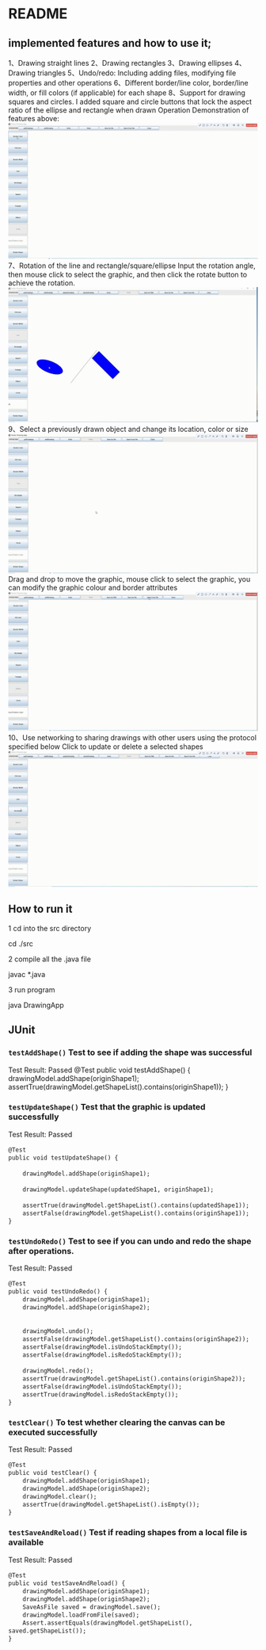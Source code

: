 # README

## implemented features and how to use it;

1、Drawing straight lines
2、Drawing rectangles
3、Drawing ellipses
4、Drawing triangles
5、Undo/redo: Including adding files, modifying file properties and other operations
6、Different border/line color, border/line width, or fill colors (if applicable) for each shape
8、Support for drawing squares and circles. I added square and circle buttons that lock the aspect ratio of the ellipse and rectangle when drawn
Operation Demonstration of features above:
![image](https://raw.githubusercontent.com/ahjszhx/5001_p3/main/basicOperations.gif)
7、Rotation of the line and rectangle/square/ellipse
Input the rotation angle, then mouse click to select the graphic, and then click the rotate button to achieve the rotation.
![image](https://raw.githubusercontent.com/ahjszhx/5001_p3/main/rotation.gif)
9、Select a previously drawn object and change its location, color or size
![image](https://raw.githubusercontent.com/ahjszhx/5001_p3/main/SaveAndLoad.gif)
Drag and drop to move the graphic, mouse click to select the graphic, you can modify the graphic colour and border attributes
![image](https://raw.githubusercontent.com/ahjszhx/5001_p3/main/changeLocationColor.gif)
10、Use networking to sharing drawings with other users using the protocol specified below
Click to update or delete a selected shapes
![image](https://raw.githubusercontent.com/ahjszhx/5001_p3/main/networking.gif)


## How to run it
1 cd into the src directory

cd ./src

2 compile all the .java file 

javac *.java

3 run program

java DrawingApp



## JUnit

### `testAddShape()` Test to see if adding the shape was successful
Test Result: Passed
@Test
public void testAddShape() {
    drawingModel.addShape(originShape1);
    assertTrue(drawingModel.getShapeList().contains(originShape1));
}


### `testUpdateShape()` Test that the graphic is updated successfully 
Test Result: Passed
```
@Test
public void testUpdateShape() {

    drawingModel.addShape(originShape1);

    drawingModel.updateShape(updatedShape1, originShape1);

    assertTrue(drawingModel.getShapeList().contains(updatedShape1));
    assertFalse(drawingModel.getShapeList().contains(originShape1));
}
```

### `testUndoRedo()` Test to see if you can undo and redo the shape after operations.
Test Result: Passed
```
@Test
public void testUndoRedo() {
    drawingModel.addShape(originShape1);
    drawingModel.addShape(originShape2);


    drawingModel.undo();
    assertFalse(drawingModel.getShapeList().contains(originShape2));
    assertFalse(drawingModel.isUndoStackEmpty());
    assertFalse(drawingModel.isRedoStackEmpty());

    drawingModel.redo();
    assertTrue(drawingModel.getShapeList().contains(originShape2));
    assertFalse(drawingModel.isUndoStackEmpty());
    assertTrue(drawingModel.isRedoStackEmpty());
}
```


### `testClear()` To test whether clearing the canvas can be executed successfully
Test Result: Passed
```
@Test
public void testClear() {
    drawingModel.addShape(originShape1);
    drawingModel.addShape(originShape2);
    drawingModel.clear();
    assertTrue(drawingModel.getShapeList().isEmpty());
}
```


### `testSaveAndReload()`  Test if reading shapes from a local file is available
Test Result: Passed
```
@Test
public void testSaveAndReload() {
    drawingModel.addShape(originShape1);
    drawingModel.addShape(originShape2);
    SaveAsFile saved = drawingModel.save();
    drawingModel.loadFromFile(saved);
    Assert.assertEquals(drawingModel.getShapeList(), saved.getShapeList());
}
```


